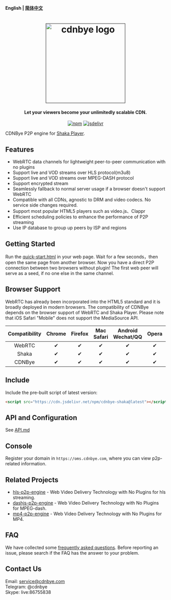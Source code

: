 **English | [简体中文](Readme_zh.md)**

<h1 align="center"><a href="" target="_blank" rel="noopener noreferrer"><img width="250" src="https://www.swarmcloud.net/img/logo.png" alt="cdnbye logo"></a></h1>
<h4 align="center">Let your viewers become your unlimitedly scalable CDN.</h4>
<p align="center">
  <a href="https://www.npmjs.com/package/cdnbye-shaka"><img src="https://img.shields.io/npm/v/cdnbye-shaka.svg?style=flat" alt="npm"></a>
  <a href="https://www.jsdelivr.com/package/npm/cdnbye-shaka"><img src="https://data.jsdelivr.com/v1/package/npm/cdnbye-shaka/badge" alt="jsdelivr"></a>
</p>

CDNBye P2P engine for [Shaka Player](https://github.com/google/shaka-player).

## Features
- WebRTC data channels for lightweight peer-to-peer communication with no plugins
- Support live and VOD streams over HLS protocol(m3u8)
- Support live and VOD streams over MPEG-DASH protocol
- Support encrypted stream
- Seamlessly fallback to normal server usage if a browser doesn't support WebRTC
- Compatible with all CDNs, agnostic to DRM and video codecs. No service side changes required.
- Support most popular HTML5 players such as video.js、Clappr
- Efficient scheduling policies to enhance the performance of P2P streaming
- Use IP database to group up peers by ISP and regions

## Getting Started
Run the [quick-start.html](demo/quick-start.html) in your web page. Wait for a few seconds，then open the same page from another browser. Now you have a direct P2P connection between two browsers without plugin!
The first web peer will serve as a seed, if no one else in the same channel.

## Browser Support
WebRTC has already been incorporated into the HTML5 standard and it is broadly deployed in modern browsers. The compatibility of CDNBye depends on the browser support of WebRTC and Shaka Player. Please note that iOS Safari "Mobile" does not support the MediaSource API.

 Compatibility|Chrome | Firefox | Mac Safari| Android Wechat/QQ | Opera | Edge | IE | iOS Safari |
:-: | :-: | :-: | :-: | :-: | :-: | :-:| :-:| :-:
WebRTC | ✔ | ✔ | ✔ | ✔ | ✔ | ✔ | ❌ | ✔ |
Shaka | ✔ | ✔ | ✔ | ✔ | ✔ | ✔ | ✔ | ❌ |
CDNBye | ✔ | ✔ | ✔ | ✔ | ✔ | ✔ | ❌ | ❌ |

## Include
Include the pre-built script of latest version:
```html
<script src="https://cdn.jsdelivr.net/npm/cdnbye-shaka@latest"></script>
```

## API and Configuration
See [API.md](https://www.cdnbye.com/en/views/shaka/API.html)

## Console
Register your domain in `https://oms.cdnbye.com`, where you can view p2p-related information.

## Related Projects
- [hls-p2p-engine](https://github.com/swarm-cloud/hls-p2p-engine) - Web Video Delivery Technology with No Plugins for hls streaming.
- [dashjs-p2p-engine](https://github.com/cdnbye/dashjs-p2p-engine) - Web Video Delivery Technology with No Plugins for MPEG-dash.
- [mp4-p2p-engine](https://github.com/cdnbye/mp4-p2p-engine) - Web Video Delivery Technology with No Plugins for MP4.

## FAQ
We have collected some [frequently asked questions](https://www.hdtvcloud.com/en/views/FAQ.html). Before reporting an issue, please search if the FAQ has the answer to your problem.

## Contact Us
Email: service@cdnbye.com
<br>
Telegram: @cdnbye
<br>
Skype: live:86755838



